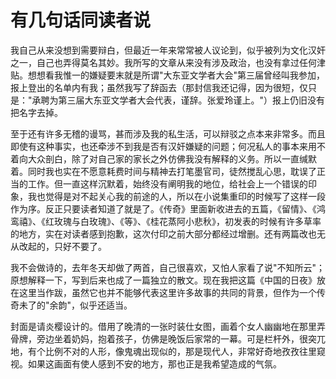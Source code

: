 # 有几句话同读者说

我自己从来没想到需要辩白，但最近一年来常常被人议论到，似乎被列为文化汉奸之一，自己也弄得莫名其妙。我所写的文章从来没有涉及政治，也没有拿过任何津贴。想想看我惟一的嫌疑要末就是所谓"大东亚文学者大会"第三届曾经叫我参加，报上登出的名单内有我；虽然我写了辞函去（那封信我还记得，因为很短，仅只是："承聘为第三届大东亚文学者大会代表，谨辞。张爱玲谨上。"）报上仍旧没有把名字去掉。

至于还有许多无稽的谩骂，甚而涉及我的私生活，可以辩驳之点本来非常多。而且即使有这种事实，也还牵涉不到我是否有汉奸嫌疑的问题；何况私人的事本来用不着向大众剖白，除了对自己家的家长之外仿佛我没有解释的义务。所以一直缄默着。同时我也实在不愿意耗费时间与精神去打笔墨官司，徒然搅乱心思，耽误了正当的工作。但一直这样沉默着，始终没有阐明我的地位，给社会上一个错误的印象，我也觉得是对不起关心我的前途的人，所以在小说集重印的时候写了这样一段作为序。反正只要读者知道了就是了。《传奇》里面新收进去的五篇，《留情》、《鸿鸾禧》、《红玫瑰与白玫瑰》、《等》、《桂花蒸阿小悲秋》，初发表的时候有许多草率的地方，实在对读者感到抱歉，这次付印之前大部分都经过增删。还有两篇改也无从改起的，只好不要了。

我不会做诗的，去年冬天却做了两首，自己很喜欢，又怕人家看了说"不知所云"；原想解释一下，写到后来也成了一篇独立的散文。现在我把这篇《中国的日夜》放在这里当作跋，虽然它也并不能够代表这里许多故事的共同的背景，但作为一个传奇未了的"余韵"，似乎还适当。

封面是请炎樱设计的。借用了晚清的一张时装仕女图，画着个女人幽幽地在那里弄骨牌，旁边坐着奶妈，抱着孩子，仿佛是晚饭后家常的一幕。可是栏杆外，很突兀地，有个比例不对的人形，像鬼魂出现似的，那是现代人，非常好奇地孜孜往里窥视。如果这画面有使人感到不安的地方，那也正是我希望造成的气氛。